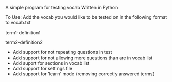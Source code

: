 A simple program for testing vocab
Written in Python

To Use:
Add the vocab you would like to be tested on in the following format to vocab.txt

term1-definition1

term2-definition2

- Add support for not repeating questions in test
- Add support for not allowing more questions than are in vocab list
- Add suport for sections in vocab list
- Add support for settings file
- Add support for 'learn' mode (removing correctly answered terms)
